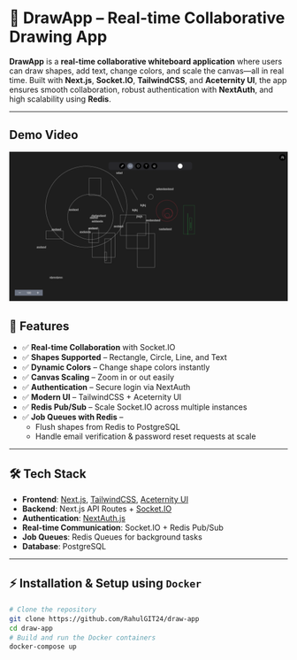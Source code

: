# 🎨 DrawApp – Real-time Collaborative Drawing App  

**DrawApp** is a **real-time collaborative whiteboard application** where users can draw shapes, add text, change colors, and scale the canvas—all in real time. Built with **Next.js**, **Socket.IO**, **TailwindCSS**, and **Aceternity UI**, the app ensures smooth collaboration, robust authentication with **NextAuth**, and high scalability using **Redis**.  

---

## Demo Video
[![Watch the video](./demo/cover.png)](https://drive.google.com/file/d/1MNp7cL94q9ZZtsnVhW3ZCtboxnDxOa-k/view?usp=sharing)

## 🚀 Features  

- ✅ **Real-time Collaboration** with Socket.IO  
- ✅ **Shapes Supported** – Rectangle, Circle, Line, and Text  
- ✅ **Dynamic Colors** – Change shape colors instantly  
- ✅ **Canvas Scaling** – Zoom in or out easily  
- ✅ **Authentication** – Secure login via NextAuth  
- ✅ **Modern UI** – TailwindCSS + Aceternity UI  
- ✅ **Redis Pub/Sub** – Scale Socket.IO across multiple instances  
- ✅ **Job Queues with Redis** –  
  - Flush shapes from Redis to PostgreSQL  
  - Handle email verification & password reset requests at scale  

---

## 🛠 Tech Stack  

- **Frontend**: [Next.js](https://nextjs.org/), [TailwindCSS](https://tailwindcss.com/), [Aceternity UI](https://ui.aceternity.com/)  
- **Backend**: Next.js API Routes + [Socket.IO](https://socket.io/)  
- **Authentication**: [NextAuth.js](https://next-auth.js.org/)  
- **Real-time Communication**: Socket.IO + Redis Pub/Sub  
- **Job Queues**: Redis Queues for background tasks
- **Database**: PostgreSQL   

---
## ⚡ Installation & Setup using `Docker`
```bash
# Clone the repository
git clone https://github.com/RahulGIT24/draw-app
cd draw-app
# Build and run the Docker containers
docker-compose up
```